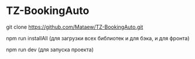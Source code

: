# TZ-BookingAuto

git clone https://github.com/Mataew/TZ-BookingAuto.git

npm run installAll (для загрузки всех библиотек и для бэка, и для фронта)

npm run dev (для запуска проекта)
